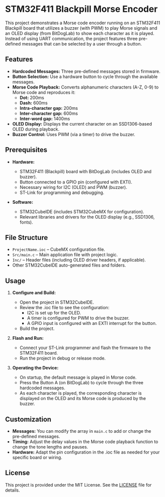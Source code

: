 # STM32F411 Blackpill Morse Encoder

This project demonstrates a Morse code encoder running on an STM32F411 Blackpill board that utilizes a buzzer (with PWM) to play Morse signals and an OLED display (from BitDogLab) to show each character as it is played. Instead of using UART communication, the project features three pre-defined messages that can be selected by a user through a button.

## Features

- **Hardcoded Messages:** Three pre-defined messages stored in firmware.
- **Button Selection:** Use a hardware button to cycle through the available messages.
- **Morse Code Playback:** Converts alphanumeric characters (A-Z, 0-9) to Morse code and reproduces it:
  - **Dot:** 200ms 
  - **Dash:** 600ms 
  - **Intra-character gap:** 200ms 
  - **Inter-character gap:** 600ms
  - **Inter-word gap:** 1400ms
- **OLED Display:** Displays the current character on an SSD1306-based OLED during playback.
- **Buzzer Control:** Uses PWM (via a timer) to drive the buzzer.

## Prerequisites

- **Hardware:**
  - STM32F411 (Blackpill) board with BitDogLab (includes OLED and buzzer).
  - Button connected to a GPIO pin (configured with EXTI).
  - Necessary wiring for I2C (OLED) and PWM (buzzer).
  - ST-Link for programming and debugging.

- **Software:**
  - STM32CubeIDE (includes STM32CubeMX for configuration).
  - Relevant libraries and drivers for the OLED display (e.g., SSD1306, fonts).
  
## File Structure

- `ProjectName.ioc` – CubeMX configuration file.
- `Src/main.c` – Main application file with project logic.
- `Inc/` – Header files (including OLED driver headers, if applicable).
- Other STM32CubeIDE auto-generated files and folders.

## Usage

1. **Configure and Build:**
   - Open the project in STM32CubeIDE.
   - Review the .ioc file to see the configuration:
     - I2C is set up for the OLED.
     - A timer is configured for PWM to drive the buzzer.
     - A GPIO input is configured with an EXTI interrupt for the button.
   - Build the project.

2. **Flash and Run:**
   - Connect your ST-Link programmer and flash the firmware to the STM32F411 board.
   - Run the project in debug or release mode.

3. **Operating the Device:**
   - On startup, the default message is played in Morse code.
   - Press the Button A (on BitDogLab) to cycle through the three hardcoded messages.
   - As each character is played, the corresponding character is displayed on the OLED and its Morse code is produced by the buzzer.

## Customization

- **Messages:** You can modify the array in `main.c` to add or change the pre-defined messages.
- **Timing:** Adjust the delay values in the Morse code playback function to change the tone lengths and pauses.
- **Hardware:** Adapt the pin configuration in the .ioc file as needed for your specific board or wiring.

## License

This project is provided under the MIT License. See the [LICENSE](LICENSE) file for details.
